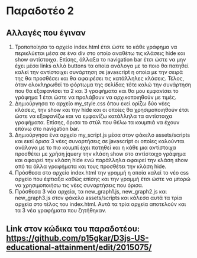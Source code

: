 # Παραδοτέο 2
## Αλλαγές που έγιναν
1.	Τροποποίησα το αρχείο index.html έτσι ώστε το κάθε γράφημα να περικλύεται μέσα σε ένα div στο οποίο αναθέτω τις κλάσεις hide και show αντίστοιχα. Επίσης, άλλαξα το navigation bar έτσι ώστε να μην έχει μέσα links αλλά buttons τα οποία ανάλογα με το ποιο θα πατηθεί καλεί την αντίστοιχει συνάρτηση σε javascript η οποία με την σειρά της θα προσθέσει και θα αφαιρέσει τις κατάλληλες κλάσεις. Τέλος, όταν ολοκληρωθεί το φόρτωμα της σελίδας τότε καλώ την συνάρτηση που θα εξαφανίσει τα 2 και 3 γραφήματα και θα μου εμφανίσει το γράφημα 1 έτσι ώστε να προλάβουν να αρχικοποιηθούν με τιμές.
2.	Δημιούργησα το αρχείο my_style.css όπου εκεί ορίζω δύο νέες κλάσεις, την show και την hide και οι οποίες θα χρησιμοποιηθούν έτσι ώστε να εξαφανίζω και να εμφανίζω κατάλληλα τα αντίστοιχα γραφήματα. Επίσης, όρισα το στύλ που θέλω τα κουμπιά να έχουν επάνω στο navigation bar.
3.	Δημιούργησα ένα αρχείο my_script.js μέσα στον φάκελο assets/scripts και εκεί όρισα 3 νέες συναρτήσεις σε javascript οι οποίες καλούνται ανάλογα με το πιο κουμπί έχει πατηθεί και η κάθε μια αντίστοιχα προσθέτει με χρήση jquery την κλάση show στο αντίστοιχο γράφημα και αφαιρεί την κλάση hide ενώ παράλληλα αφαιρεί την κλάση show από τα άλλα γραφήματα και τους προσθέτει την κλάση hide.
4.	Πρόσθεσα στο αρχείο index.html την γραμμή <link href="assets/stylesheets/my_style.css" rel="stylesheet"/> η οποία καλεί το νέο css αρχείο που έφτιαξα καθώς επίσης και την γραμμή <script src="assets/scripts/my_script.js"></script> έτσι ώστε να μπορώ να χρησιμοποιήσω τις νέες συναρτήσεις που όρισα.
5.	Πρόσθεσα 3 νέα αρχεία, τα new_graph1.js, new_graph2.js και new_graph3.js στον φάκελο assets/scripts και κάλεσα αυτά τα τρία αρχεία στο τέλος του index.html. Αυτά τα τρία αρχεία αποτελούν και τα 3 νέα γραφήματα που ζητήθηκαν.

## Link στον κώδικα του παραδοτέου: https://github.com/p15gkar/D3js-US-educational-attainment/edit/2015075/

